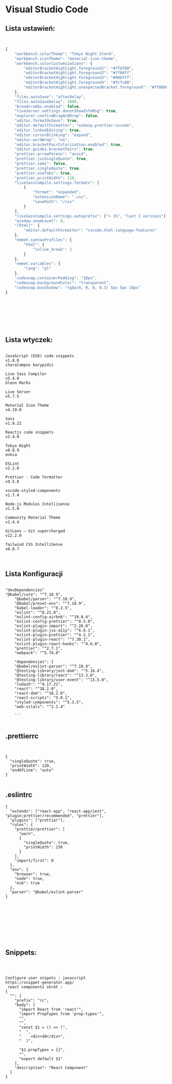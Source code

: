 # Visual Studio Code


## Lista ustawień: 
```js 


{
	"workbench.colorTheme": "Tokyo Night Storm",
	"workbench.iconTheme": "material-icon-theme",
	"workbench.colorCustomizations": {
		"editorBracketHighlight.foreground1": "#ffd700",
		"editorBracketHighlight.foreground2": "#ff00ff",
		"editorBracketHighlight.foreground3": "#00bfff",
		"editorBracketHighlight.foreground4": "#7cfc00",
		"editorBracketHighlight.unexpectedBracket.foreground": "#ff0000"
	},
	"files.autoSave": "afterDelay",
	"files.autoSaveDelay": 1000,
	"breadcrumbs.enabled": false,
	"liveServer.settings.donotShowInfoMsg": true,
	"explorer.confirmDragAndDrop": false,
	"editor.formatOnSave": true,
	"editor.defaultFormatter": "esbenp.prettier-vscode",
	"editor.linkedEditing": true,
	"editor.cursorBlinking": "expand",
	"editor.wordWrap": "on",
	"editor.bracketPairColorization.enabled": true,
	"editor.guides.bracketPairs": true,
	"prettier.arrowParens": "avoid",
	"prettier.jsxSingleQuote": true,
	"prettier.semi": false,
	"prettier.singleQuote": true,
	"prettier.useTabs": true,
	"prettier.printWidth": 120,
	"liveSassCompile.settings.formats": [
		{
			"format": "expanded",
			"extensionName": ".css",
			"savePath": "/css"
		}
	],
	"liveSassCompile.settings.autoprefix": ["> 1%", "last 2 versions"],
	"window.zoomLevel": 0,
	"[html]": {
		"editor.defaultFormatter": "vscode.html-language-features"
	},
	"emmet.syntaxProfiles": {
		"html": {
			"inline_break": 2
		}
	},
	"emmet.variables": {
		"lang": "pl"
	},
	"codesnap.containerPadding": "10px",
	"codesnap.backgroundColor": "transparent",
	"codesnap.boxShadow": "rgba(0, 0, 0, 0.3) 5px 5px 10px"
}









```

## Lista wtyczek:  
```

JavaScript (ES6) code snippets
v1.8.0
charalampos karypidis

Live Sass Compiler
v5.4.0
Glenn Marks

Live Server
v5.7.5

Material Icon Theme
v4.19.0

Sass
v1.8.22

Reactjs code snippets
v2.4.0

Tokyo Night
v0.8.9
enkia

ESLint
v2.2.6

Prettier - Code formatter
v9.5.0

vscode-styled-components
v1.7.4

Node.js Modules Intellisense
v1.5.0

Community Material Theme
v1.4.4

GitLens — Git supercharged
v12.2.0

Tailwind CSS IntelliSense
v0.8.7



```
## Lista Konfiguracji 
```

"devDependencies"
"@babel/core": "^7.18.9",
    "@babel/parser": "^7.18.9",
    "@babel/preset-env": "^7.18.9",
    "babel-loader": "^8.2.5",
    "eslint": "^8.21.0",
    "eslint-config-airbnb": "^19.0.4",
    "eslint-config-prettier": "^8.5.0",
    "eslint-plugin-import": "^2.26.0",
    "eslint-plugin-jsx-a11y": "^6.6.1",
    "eslint-plugin-prettier": "^4.2.1",
    "eslint-plugin-react": "^7.30.1",
    "eslint-plugin-react-hooks": "^4.6.0",
    "prettier": "^2.7.1",
    "webpack": "^5.74.0"
    
    "dependencies": {
    "@babel/eslint-parser": "^7.18.9",
    "@testing-library/jest-dom": "^5.16.4",
    "@testing-library/react": "^13.3.0",
    "@testing-library/user-event": "^13.5.0",
    "lodash": "^4.17.21",
    "react": "^18.2.0",
    "react-dom": "^18.2.0",
    "react-scripts": "5.0.1",
    "styled-components": "^5.3.5",
    "web-vitals": "^2.1.4"
    
    ```
    
```
## .prettierrc

```


{
  "singleQuote": true,
  "printWidth": 120,
  "endOfLine": "auto"
}


```
 ## .eslintrc

```
{
  "extends": ["react-app", "react-app/jest", "plugin:prettier/recommended", "prettier"],
  "plugins": ["prettier"],
  "rules": {
    "prettier/prettier": [
      "warn",
      {
        "singleQuote": true,
        "printWidth": 150
      }
    ],
    "import/first": 0
  },
  "env": {
    "browser": true,
    "node": true,
    "es6": true
  },
  "parser": "@babel/eslint-parser"
}










```
## Snippets:  
```



Configure user snipets : javascript 
https://snippet-generator.app/
 react components skrót :
{
  "": {
    "prefix": "rc",
    "body": [
      "import React from 'react'",
      "import PropTypes from 'prop-types'",
      "",
      "",
      "const $1 = () => (",
      "  ",
      "    <div>$0</div>",
      "  )",

      "$1.propTypes = {}",
      "",
      "export default $1"
    ],
    "description": "React Component"
  }
}




